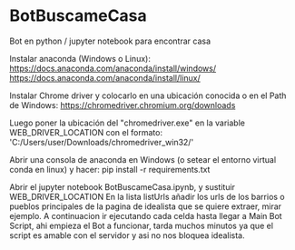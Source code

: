 # BotBuscameCasa
Bot en python / jupyter notebook para encontrar casa

Instalar anaconda (Windows o Linux):
	https://docs.anaconda.com/anaconda/install/windows/
	https://docs.anaconda.com/anaconda/install/linux/
	
Instalar Chrome driver y colocarlo en una ubicación conocida o en el Path de Windows:
https://chromedriver.chromium.org/downloads

Luego poner la ubicación del "chromedriver.exe" en la variable WEB_DRIVER_LOCATION
con el formato: 'C:/Users/user/Downloads/chromedriver_win32/'

Abrir una consola de anaconda en Windows (o setear el entorno virtual conda en linux)
y hacer: pip install -r requirements.txt

Abrir el jupyter notebook BotBuscameCasa.ipynb, y sustituir WEB_DRIVER_LOCATION
En la lista listUrls añadir los urls de los barrios o pueblos principales de la pagina de
idealista que se quiere extraer, mirar ejemplo.
A continuacion ir ejecutando cada celda hasta llegar a Main Bot Script, ahi empieza el Bot a funcionar,
tarda muchos minutos ya que el script es amable con el servidor y asi no nos bloquea
idealista.